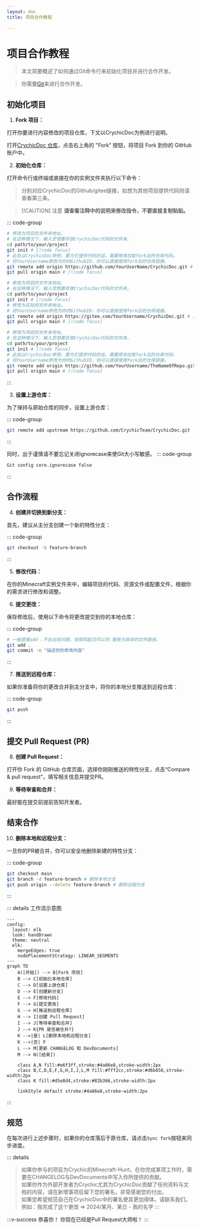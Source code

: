 ```yaml
---
layout: doc
title: 项目合作教程

---
```


# 项目合作教程

> 本文简要概述了如何通过Git命令行来初始化项目并进行合作开发。

> 你需要[Git](https://git-scm.com/downloads)来进行合作开发。

## 初始化项目

1. **Fork 项目：**

打开你要进行内容修改的项目仓库，下文以CrychicDoc为例进行说明。

打开[CrychicDoc 仓库](https://github.com/CrychicTeam/CrychicDoc)，点击右上角的 "Fork" 按钮，将项目 Fork 到你的 GitHub 账户中。

2. **初始化仓库：**
   
打开命令行或终端或直接在你的实例文件夹执行以下命令：

> 分别对应CrychicDoc的Github/gitee链接，如想为其他项目提供代码则请查看第三条。

> [!CAUTION] 注意
> **请查看注释中的说明来修改指令，不要直接复制粘贴。**

::: code-group
```bash [git]
# 修改为项目的文件夹地址。
# 在这种情况下，输入您想要存放CrychicDoc代码的文件夹。
cd path/to/your/project
git init # [!code focus]
# 此处以CrychicDoc举例，要为它提供代码的话，需要修改拉取fork后的仓库代码。
# 将YourUsername修改为你的GithubID，你可以直接使用fork后的仓库链接。
git remote add origin https://github.com/YourUserName/CrychicDoc.git # [!code focus]
git pull origin main # [!code focus]
```

```bash [git]
# 修改为项目的文件夹地址。
# 在这种情况下，输入您想要存放CrychicDoc代码的文件夹。
cd path/to/your/project
git init # [!code focus]
# 修改为实际的文件夹地址。
# 将YourUsername修改为你的GithubID，你可以直接使用fork后的仓库链接。
git remote add origin https://gitee.com/YourUsername/CrychicDoc.git # [!code focus]
git pull origin main # [!code focus]
```

```bash [git]
# 修改为项目的文件夹地址。
# 在这种情况下，输入您想要存放CrychicDoc代码的文件夹。
cd path/to/your/project
git init # [!code focus]
# 此处以CrychicDoc举例，要为它提供代码的话，需要修改拉取fork后的仓库代码。
# 将YourUsername修改为你的GithubID，你可以直接使用fork后的仓库链接。
git remote add origin https://github.com/YourUsername/TheNameOfRepo.git # [!code focus]
git pull origin main # [!code focus]
```
:::

3. **设置上游仓库：**

为了保持与原始仓库的同步，设置上游仓库：

::: code-group
```bash [git]
git remote add upstream https://github.com/CrychicTeam/CrychicDoc.git
```
:::

同时，出于谨慎请不要忘记关闭ignorecase来使Git大小写敏感。
::: code-group
```bash [git]
Git config core.ignorecase false
```
:::

## 合作流程

4. **创建并切换到新分支：**

首先，建议从主分支创建一个新的特性分支：

::: code-group
```bash [git]
git checkout -b feature-branch
```
::: 

5. **修改代码：**

在你的Minecraft实例文件夹中，编辑项目的代码、资源文件或配置文件，根据你的需求进行修改和调整。

6. **提交更改：**

保存修改后，使用以下命令将更改提交到你的本地仓库：

::: code-group
```bash [git]
# 一般直接add .不会出现问题，但保险起见可以将.替换为具体的文件路径。
git add .
git commit -m "描述你的修改内容"
```
:::

7. **推送到远程仓库：**

如果你准备将你的更改合并到主分支中，将你的本地分支推送到远程仓库：

::: code-group
```bash [git]
git push
```
:::


## 提交 Pull Request (PR)

8. **创建 Pull Request：**

打开你 Fork 的 GitHub 仓库页面，选择你刚刚推送的特性分支，点击“Compare & pull request”，填写相关信息并提交PR。

9.  **等待审查和合并：**

最好能在提交前提前告知开发者。

## 结束合作

10. **删除本地和远程分支：**

一旦你的PR被合并，你可以安全地删除新建的特性分支：

::: code-group
```bash [git]
git checkout main
git branch -d feature-branch # 删除本地分支
git push origin --delete feature-branch # 删除远程分支
```
:::

::: details 工作流示意图
```mermaid
---
config:
  layout: elk
  look: handDrawn
  theme: neutral
  elk:
    mergeEdges: true
    nodePlacementStrategy: LINEAR_SEGMENTS
---
graph TD
    A([开始]) --> B[Fork 项目]
    B --> C[初始化本地仓库]
    C --> D[设置上游仓库]
    D --> E[创建新分支]
    E --> F[修改代码]
    F --> G[提交更改]
    G --> H[推送到远程仓库]
    H --> I[创建 Pull Request]
    I --> J[等待审查和合并]
    J --> K{PR 是否被合并?}
    K -->|是| L[删除本地和远程分支]
    K -->|否| F
    L --> M[更新 CHANGELOG 和 DevDocuments]
    M --> N([结束])

    class A,N fill:#e6f3ff,stroke:#4a86e8,stroke-width:2px
    class B,C,D,E,F,G,H,I,J,L,M fill:#fff2cc,stroke:#d6b656,stroke-width:2px
    class K fill:#d5e8d4,stroke:#82b366,stroke-width:2px

    linkStyle default stroke:#4a86e8,stroke-width:2px
```
:::

## 规范

在每次进行上述步骤时，如果你的仓库落后于原仓库，请点击`Sync fork`按钮来同步进度。


::: details
> 如果你参与的项目为Crychic的Minecraft-Hunt，在你完成某项工作时，需要在CHANGELOG与DevDocuments中写入你所提供的贡献。<br/>
> 如果你作为外部开发者为Crychic尤其为CrychicDoc贡献了任何资料与文档的内容，请在新增事项后留下您的署名，非常感谢您的付出。<br/>
> 如果您希望规范自己在CrychicDoc中的署名使其更加得体。请联系我们。<br/>
> 例如：我完成了这个更改 => 2024/某月、某日 - 我的名字
:::

:::v-success 恭喜你！
你现在已经是Pull Request大师啦！
:::